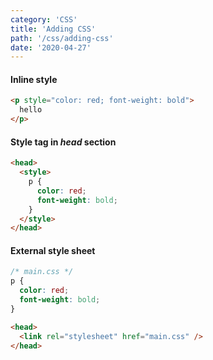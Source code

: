 ```yaml
---
category: 'CSS'
title: 'Adding CSS'
path: '/css/adding-css'
date: '2020-04-27'
---
```


#### Inline style

```html
<p style="color: red; font-weight: bold">
  hello
</p>
```

#### Style tag in _head_ section

```html
<head>
  <style>
    p {
      color: red;
      font-weight: bold;
    }
  </style>
</head>
```

#### External style sheet

```css
/* main.css */
p {
  color: red;
  font-weight: bold;
}
```

```html
<head>
  <link rel="stylesheet" href="main.css" />
</head>
```
